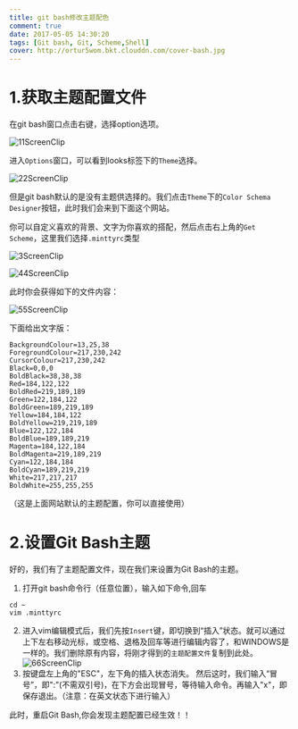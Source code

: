 ```yaml
---
title: git bash修改主题配色
comment: true
date: 2017-05-05 14:30:20
tags: [Git bash, Git, Scheme,Shell]
cover: http://ortur5wom.bkt.clouddn.com/cover-bash.jpg
---
```


# 1.获取主题配置文件

在git bash窗口点击右键，选择option选项。

![11ScreenClip](http://ortur5wom.bkt.clouddn.com/bash1.png)

进入`Options`窗口，可以看到looks标签下的`Theme`选择。

![22ScreenClip](http://ortur5wom.bkt.clouddn.com/bash2.png)

但是git bash默认的是没有主题供选择的。我们点击`Theme`下的`Color Schema Designer`按钮，此时我们会来到下面这个网站。

你可以自定义喜欢的背景、文字为你喜欢的搭配，然后点击右上角的`Get Scheme`，这里我们选择`.minttyrc`类型

![3ScreenClip](http://ortur5wom.bkt.clouddn.com/bash3.png)

![44ScreenClip](http://ortur5wom.bkt.clouddn.com/bash4.png)

此时你会获得如下的文件内容：

![55ScreenClip](http://ortur5wom.bkt.clouddn.com/bash5.png)

下面给出文字版：

``` shell
BackgroundColour=13,25,38
ForegroundColour=217,230,242
CursorColour=217,230,242
Black=0,0,0
BoldBlack=38,38,38
Red=184,122,122
BoldRed=219,189,189
Green=122,184,122
BoldGreen=189,219,189
Yellow=184,184,122
BoldYellow=219,219,189
Blue=122,122,184
BoldBlue=189,189,219
Magenta=184,122,184
BoldMagenta=219,189,219
Cyan=122,184,184
BoldCyan=189,219,219
White=217,217,217
BoldWhite=255,255,255
```

（这是上面网站默认的主题配置，你可以直接使用）

# 2.设置Git Bash主题

好的，我们有了主题配置文件，现在我们来设置为Git Bash的主题。

1. 打开git bash命令行（任意位置），输入如下命令,回车

```shell
cd ~
vim .minttyrc
```

2. 进入vim编辑模式后，我们先按`Insert`键，即切换到“插入”状态。就可以通过上下左右移动光标，或空格、退格及回车等进行编辑内容了，和WINDOWS是一样的。我们删除原有内容，将刚才得到的`主题配置文件`复制到此处。
  ![66ScreenClip](http://ortur5wom.bkt.clouddn.com/bash6.png)
3. 按键盘左上角的"ESC"，左下角的插入状态消失。 然后这时，我们输入“冒号”，即":"(不需双引号)，在下方会出现冒号，等待输入命令。再输入"x"，即保存退出。（注意：在英文状态下进行输入）

此时，重启Git Bash,你会发现主题配置已经生效！！



